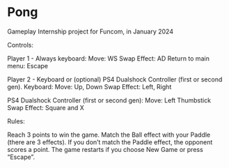 # Pong
 Gameplay Internship project for Funcom, in January 2024

Controls:

Player 1 - Always keyboard:
Move: WS
Swap Effect: AD
Return to main menu: Escape

Player 2 - Keyboard or (optional) PS4 Dualshock Controller (first or second gen).
Keyboard:
Move: Up, Down
Swap Effect: Left, Right

PS4 Dualshock Controller (first or second gen):
Move: Left Thumbstick
Swap Effect: Square and X


Rules:

Reach 3 points to win the game. 
Match the Ball effect with your Paddle (there are 3 effects).
If you don’t match the Paddle effect, the opponent scores a point.
The game restarts if you choose New Game or press “Escape”.

